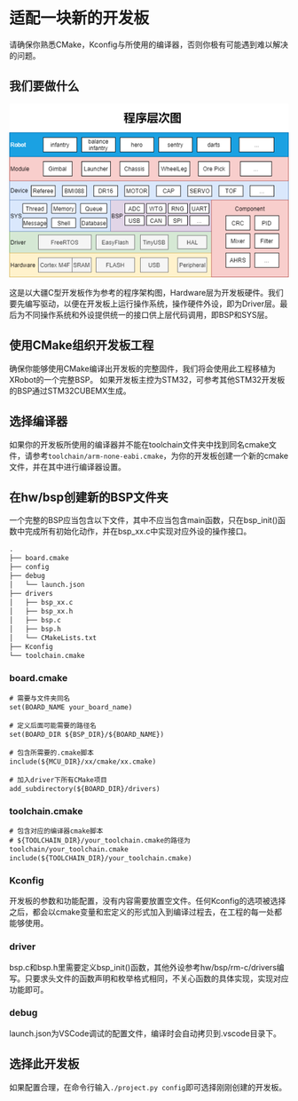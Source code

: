 # 适配一块新的开发板

请确保你熟悉CMake，Kconfig与所使用的编译器，否则你极有可能遇到难以解决的问题。

## 我们要做什么

![软件架构](../img/software.png)

这是以大疆C型开发板作为参考的程序架构图，Hardware层为开发板硬件。我们要先编写驱动，以便在开发板上运行操作系统，操作硬件外设，即为Driver层。最后为不同操作系统和外设提供统一的接口供上层代码调用，即BSP和SYS层。

## 使用CMake组织开发板工程

确保你能够使用CMake编译出开发板的完整固件，我们将会使用此工程移植为XRobot的一个完整BSP。
如果开发板主控为STM32，可参考其他STM32开发板的BSP通过STM32CUBEMX生成。

## 选择编译器

如果你的开发板所使用的编译器并不能在toolchain文件夹中找到同名cmake文件，请参考`toolchain/arm-none-eabi.cmake`，为你的开发板创建一个新的cmake文件，并在其中进行编译器设置。

## 在hw/bsp创建新的BSP文件夹

一个完整的BSP应当包含以下文件，其中不应当包含main函数，只在bsp_init()函数中完成所有初始化动作，并在bsp_xx.c中实现对应外设的操作接口。

    .
    ├── board.cmake
    ├── config
    ├── debug
    │   └── launch.json
    ├── drivers
    │   ├── bsp_xx.c
    │   ├── bsp_xx.h
    │   ├── bsp.c
    │   ├── bsp.h
    │   └── CMakeLists.txt
    ├── Kconfig
    └── toolchain.cmake

### board.cmake

    # 需要与文件夹同名
    set(BOARD_NAME your_board_name)

    # 定义后面可能需要的路径名
    set(BOARD_DIR ${BSP_DIR}/${BOARD_NAME})

    # 包含所需要的.cmake脚本
    include(${MCU_DIR}/xx/cmake/xx.cmake)

    # 加入driver下所有CMake项目
    add_subdirectory(${BOARD_DIR}/drivers)

### toolchain.cmake

    # 包含对应的编译器cmake脚本
    # ${TOOLCHAIN_DIR}/your_toolchain.cmake的路径为toolchain/your_toolchain.cmake
    include(${TOOLCHAIN_DIR}/your_toolchain.cmake)

### Kconfig

开发板的参数和功能配置，没有内容需要放置空文件。任何Kconfig的选项被选择之后，都会以cmake变量和宏定义的形式加入到编译过程去，在工程的每一处都能够使用。

### driver

bsp.c和bsp.h里需要定义bsp_init()函数，其他外设参考hw/bsp/rm-c/drivers编写。只要求头文件的函数声明和枚举格式相同，不关心函数的具体实现，实现对应功能即可。

### debug

launch.json为VSCode调试的配置文件，编译时会自动拷贝到.vscode目录下。

## 选择此开发板

如果配置合理，在命令行输入`./project.py config`即可选择刚刚创建的开发板。
